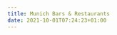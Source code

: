```yaml
---
title: Munich Bars & Restaurants
date: 2021-10-01T07:24:23+01:00
---
```

<div class="flourish-embed flourish-scatter" data-src="visualisation/16033230"><script src="https://public.flourish.studio/resources/embed.js"></script></div>
